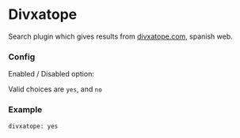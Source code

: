 # Divxatope
Search plugin which gives results from [divxatope.com](http://divxatope.com/), spanish web.
### Config
Enabled / Disabled option:

Valid choices are `yes`, and `no`



### Example
```
divxatope: yes
```